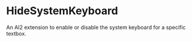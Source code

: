 
# HideSystemKeyboard
An AI2 extension to enable or disable the system keyboard for a specific textbox.
